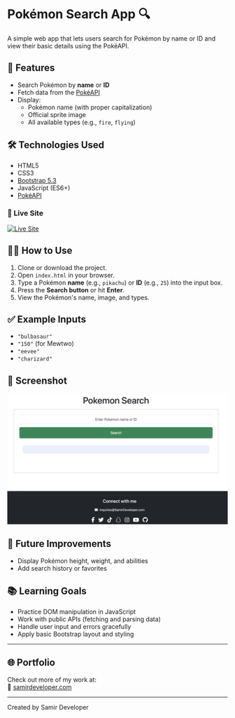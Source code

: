 # Pokémon Search App 🔍

A simple web app that lets users search for Pokémon by name or ID and view their basic details using the PokéAPI.

## 🚀 Features

- Search Pokémon by **name** or **ID**
- Fetch data from the [PokéAPI](https://pokeapi.co/)
- Display:
  - Pokémon name (with proper capitalization)
  - Official sprite image
  - All available types (e.g., `fire`, `flying`)

## 🛠 Technologies Used

- HTML5
- CSS3
- [Bootstrap 5.3](https://getbootstrap.com/)
- JavaScript (ES6+)
- [PokéAPI](https://pokeapi.co/)

### 🚀 Live Site  
[![Live Site](https://img.shields.io/badge/Netlify-Live--Demo-brightgreen?style=flat&logo=netlify)](https://pokemon-api-search-app.netlify.app)

## 🧑‍💻 How to Use

1. Clone or download the project.
2. Open `index.html` in your browser.
3. Type a Pokémon **name** (e.g., `pikachu`) or **ID** (e.g., `25`) into the input box.
4. Press the **Search button** or hit **Enter**.
5. View the Pokémon's name, image, and types.

## ✅ Example Inputs

- `"bulbasaur"`
- `"150"` (for Mewtwo)
- `"eevee"`
- `"charizard"`

## 📸 Screenshot

<p align="center">
  <img src="Assets/Pokemon-search-app.png" alt="Pokemon App Screenshot" width="600">
</p>


## 🔧 Future Improvements

- Display Pokémon height, weight, and abilities
- Add search history or favorites

## 📚 Learning Goals

- Practice DOM manipulation in JavaScript
- Work with public APIs (fetching and parsing data)
- Handle user input and errors gracefully
- Apply basic Bootstrap layout and styling


---

## 🌐 Portfolio

Check out more of my work at:  
🔗 [samirdeveloper.com](https://samirdeveloper.com)

---

Created by Samir Developer

